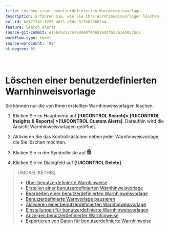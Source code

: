 ```yaml
---
title: Löschen einer benutzerdefinierten Warnhinweisvorlage
description: Erfahren Sie, wie Sie Ihre Warnhinweisvorlagen löschen.
exl-id: be77f74f-f293-46f1-a5dc-317e828682b4
feature: Search Alerts
source-git-commit: e16bc62127a708de8f4deb1eddfa53a14405cbc2
workflow-type: tm+mt
source-wordcount: '99'
ht-degree: 0%

---
```


# Löschen einer benutzerdefinierten Warnhinweisvorlage

Sie können nur die von Ihnen erstellten Warnhinweisvorlagen löschen.

1. Klicken Sie im Hauptmenü auf **[!UICONTROL Search]> [!UICONTROL Insights & Reports] >[!UICONTROL Custom Alerts]**. Daraufhin wird die Ansicht Warnhinweisvorlagen geöffnet.

1. Aktivieren Sie das Kontrollkästchen neben jeder Warnhinweisvorlage, die Sie löschen möchten.

1. Klicken Sie in der Symbolleiste auf ![Löschen](/help/search-social-commerce/assets/delete.png "Löschen").

1. Klicken Sie im Dialogfeld auf **[!UICONTROL Delete]**.

>[!MORELIKETHIS]
>
>* [Über benutzerdefinierte Warnhinweise](alert-about.md)
>* [Erstellen einer benutzerdefinierten Warnhinweisvorlage](alert-template-create.md)
>* [Bearbeiten einer benutzerdefinierten Warnhinweisvorlage](alert-template-edit.md)
>* [Benutzerdefinierte Warnvorlage pausieren](alert-template-pause.md)
>* [Aktivieren einer benutzerdefinierten Warnhinweisvorlage](alert-template-activate.md)
>* [Einstellungen für benutzerdefinierte Warnhinweisvorlagen](alert-template-settings.md)
>* [Anzeigen benutzerdefinierter Warnhinweise](alert-view.md)
>* [Exportieren von Daten für benutzerdefinierte Warnhinweise](alert-export-data.md)
